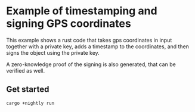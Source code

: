 # Example of timestamping and signing GPS coordinates

This example shows a rust code that takes gps coordinates in input together with a private key, adds a timestamp to the coordinates, and then signs the object using the private key.

A zero-knowledge proof of the signing is also generated, that can be verified as well.

## Get started

```
cargo +nightly run
```
